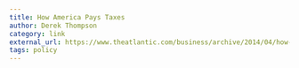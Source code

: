 ```yaml
---
title: How America Pays Taxes
author: Derek Thompson
category: link
external_url: https://www.theatlantic.com/business/archive/2014/04/how-america-pays-taxes-in-10-not-entirely-depressing-charts/360647/
tags: policy
---
```

